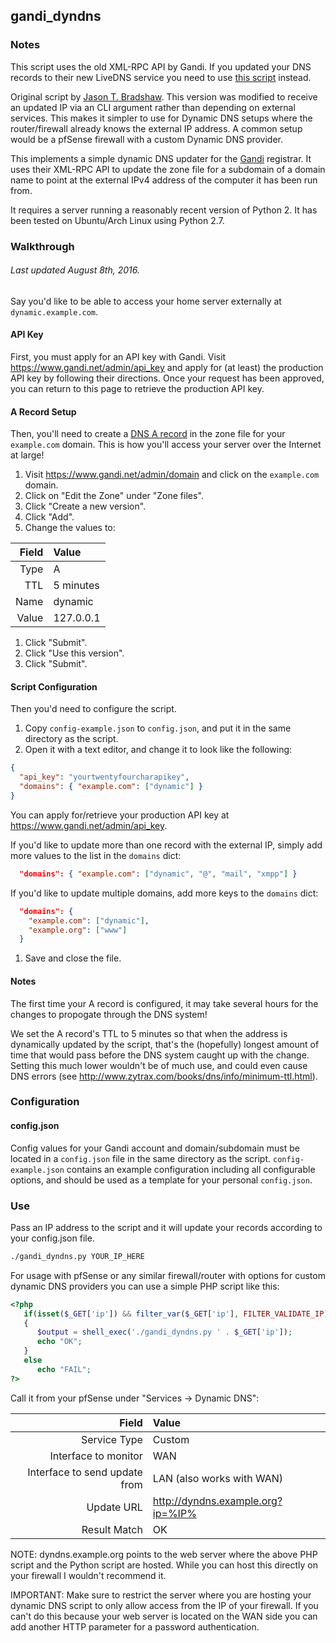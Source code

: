 gandi_dyndns
----

### Notes

This script uses the old XML-RPC API by Gandi. If you updated your DNS records to their new LiveDNS service you need to use [this script](https://github.com/DomiStyle/gandi-live-dns) instead.

Original script by [Jason T. Bradshaw](https://github.com/jasontbradshaw). This version was modified to receive an updated IP via an CLI argument rather than depending on external services. This makes it simpler to use for Dynamic DNS setups where the router/firewall already knows the external IP address. A common setup would be a pfSense firewall with a custom Dynamic DNS provider.

This implements a simple dynamic DNS updater for the
[Gandi](https://www.gandi.net) registrar. It uses their XML-RPC API to update
the zone file for a subdomain of a domain name to point at the external IPv4
address of the computer it has been run from.

It requires a server running a reasonably recent version of Python 2. It has
been tested on Ubuntu/Arch Linux using Python 2.7.

### Walkthrough
###### Last updated August 8th, 2016.

Say you'd like to be able to access your home server externally at
`dynamic.example.com`.

#### API Key
First, you must apply for an API key with Gandi. Visit
https://www.gandi.net/admin/api_key and apply for (at least) the production API
key by following their directions. Once your request has been approved, you can
return to this page to retrieve the production API key.

#### A Record Setup
Then, you'll need to create a [DNS A
record](http://en.wikipedia.org/wiki/List_of_DNS_record_types) in the zone file
for your `example.com` domain. This is how you'll access your server over the
Internet at large!

1. Visit https://www.gandi.net/admin/domain and click on the `example.com`
   domain.
1. Click on "Edit the Zone" under "Zone files".
1. Click "Create a new version".
1. Click "Add".
1. Change the values to:

  | Field | Value
  | ----: | :----
  | Type  | A
  | TTL   | 5 minutes
  | Name  | dynamic
  | Value | 127.0.0.1

1. Click "Submit".
1. Click "Use this version".
1. Click "Submit".

#### Script Configuration
Then you'd need to configure the script.

1. Copy `config-example.json` to `config.json`, and put it in the same directory
   as the script.
1. Open it with a text editor, and change it to look like the following:

  ```json
  {
    "api_key": "yourtwentyfourcharapikey",
    "domains": { "example.com": ["dynamic"] }
  }
  ```

  You can apply for/retrieve your production API key at
  https://www.gandi.net/admin/api_key.

  If you'd like to update more than one record with the external IP, simply add
  more values to the list in the `domains` dict:

  ```json
    "domains": { "example.com": ["dynamic", "@", "mail", "xmpp"] }
  ```

  If you'd like to update multiple domains, add more keys to the `domains` dict:

  ```json
    "domains": {
      "example.com": ["dynamic"],
      "example.org": ["www"]
    }
  ```

1. Save and close the file.

#### Notes

The first time your A record is configured, it may take several hours
for the changes to propogate through the DNS system!

We set the A record's TTL to 5 minutes so that when the address is dynamically
updated by the script, that's the (hopefully) longest amount of time that would
pass before the DNS system caught up with the change. Setting this much lower
wouldn't be of much use, and could even cause DNS errors (see
http://www.zytrax.com/books/dns/info/minimum-ttl.html).

### Configuration

#### config.json
Config values for your Gandi account and domain/subdomain must be located in a
`config.json` file in the same directory as the script. `config-example.json`
contains an example configuration including all configurable options, and should
be used as a template for your personal `config.json`.

### Use
Pass an IP address to the script and it will update your records according to your config.json file.

```bash
./gandi_dyndns.py YOUR_IP_HERE
```

For usage with pfSense or any similar firewall/router with options for custom dynamic DNS providers you can use a simple PHP script like this:

```php
<?php
   if(isset($_GET['ip']) && filter_var($_GET['ip'], FILTER_VALIDATE_IP))
   {
      $output = shell_exec('./gandi_dyndns.py ' . $_GET['ip']);
      echo "OK";
   }
   else
      echo "FAIL";
?>
```

Call it from your pfSense under "Services -> Dynamic DNS":

| Field                             | Value
| ----:                             | :----
| Service Type                      | Custom
| Interface to monitor              | WAN
| Interface to send update from     | LAN (also works with WAN)
| Update URL                        | http://dyndns.example.org?ip=%IP%
| Result Match                      | OK

NOTE: dyndns.example.org points to the web server where the above PHP script and the Python script are hosted. While you can host this directly on your firewall I wouldn't recommend it.

IMPORTANT: Make sure to restrict the server where you are hosting your dynamic DNS script to only allow access from the IP of your firewall. If you can't do this because your web server is located on the WAN side you can add another HTTP parameter for a password authentication.
